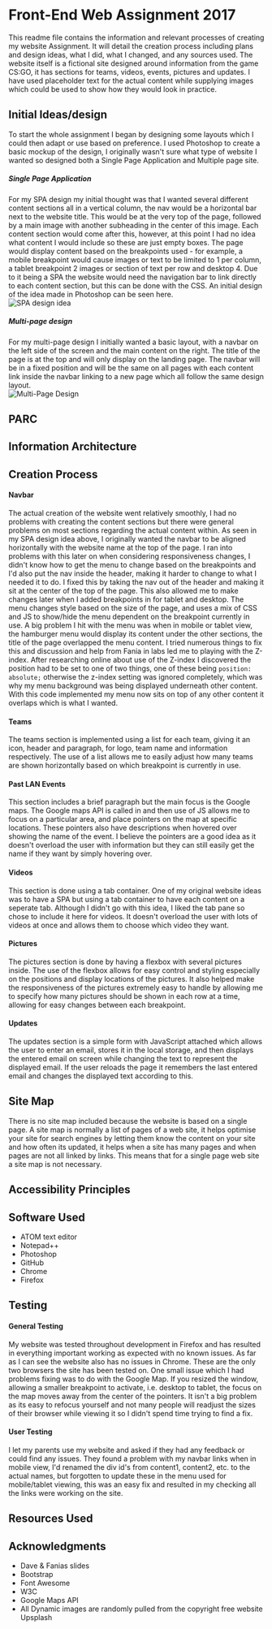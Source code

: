 # Front-End Web Assignment 2017
This readme file contains the information and relevant processes of creating my website Assignment. It will detail the creation process including plans and design ideas, what I did, what I changed, and any sources used.
The website itself is a fictional site designed around information from the game CS:GO, it has sections for teams, videos, events, pictures and updates. I have used placeholder text for the actual content while supplying images which could be used to show how they would look in practice.

## Initial Ideas/design
To start the whole assignment I began by designing some layouts which I could then adapt or use based on preference. I used Photoshop to create a basic mockup of the design, I originally wasn't sure what type of website I wanted so designed both a Single Page Application and Multiple page site.  

##### Single Page Application
For my SPA design my initial thought was that I wanted several different content sections all in a vertical column, the nav would be a horizontal bar next to the website title. This would be at the very top of the page, followed by a main image with another subheading in the center of this image. Each content section would come after this, however, at this point I had no idea what content I would include so these are just empty boxes. The page would display content based on the breakpoints used - for example, a mobile breakpoint would cause images or text to be limited to 1 per column, a tablet breakpoint 2 images or section of text per row and desktop 4. Due to it being a SPA the website would need the navigation bar to link directly to each content section, but this can be done with the CSS. An initial design of the idea made in Photoshop can be seen here.  
![SPA design idea](/docs/img/spaDesign.png)

##### Multi-page design
For my multi-page design I initially wanted a basic layout, with a navbar on the left side of the screen and the main content on the right. The title of the page is at the top and will only display on the landing page. The navbar will be in a fixed position and will be the same on all pages with each content link inside the navbar linking to a new page which all follow the same design layout.  
![Multi-Page Design](/docs/img/multiDesign.png)


## PARC

## Information Architecture

## Creation Process
#### Navbar
The actual creation of the website went relatively smoothly, I had no problems with creating the content sections but there were general problems on most sections regarding the actual content within. As seen in my SPA design idea above, I originally wanted the navbar to be aligned horizontally with the website name at the top of the page. I ran into problems with this later on when considering responsiveness changes, I didn't know how to get the menu to change based on the breakpoints and I'd also put the nav inside the header, making it harder to change to what I needed it to do. I fixed this by taking the nav out of the header and making it sit at the center of the top of the page. This also allowed me to make changes later when I added breakpoints in for tablet and desktop. The menu changes style based on the size of the page, and uses a mix of CSS and JS to show/hide the menu dependent on the breakpoint currently in use.
A big problem I hit with the menu was when in mobile or tablet view, the hamburger menu would display its content under the other sections, the title of the page overlapped the menu content. I tried numerous things to fix this and discussion and help from Fania in labs led me to playing with the Z-index. After researching online about use of the Z-index I discovered the position had to be set to one of two things, one of these being `position: absolute;` otherwise the z-index setting was ignored completely, which was why my menu background was being displayed underneath other content. With this code implemented my menu now sits on top of any other content it overlaps which is what I wanted.
#### Teams
The teams section is implemented using a list for each team, giving it an icon, header and paragraph, for logo, team name and information respectively. The use of a list allows me to easily adjust how many teams are shown horizontally based on which breakpoint is currently in use.
#### Past LAN Events
This section includes a brief paragraph but the main focus is the Google maps. The Google maps API is called in and then use of JS allows me to focus on a particular area, and place pointers on the map at specific locations. These pointers also have descriptions when hovered over showing the name of the event. I believe the pointers are a good idea as it doesn't overload the user with information but they can still easily get the name if they want by simply hovering over.
#### Videos
This section is done using a tab container. One of my original website ideas was to have a SPA but using a tab container to have each content on a seperate tab. Although I didn't go with this idea, I liked the tab pane so chose to include it here for videos. It doesn't overload the user with lots of videos at once and allows them to choose which video they want.
#### Pictures
The pictures section is done by having a flexbox with several pictures inside. The use of the flexbox allows for easy control and styling especially on the positions and display locations of the pictures. It also helped make the responsiveness of the pictures extremely easy to handle by allowing me to specify how many pictures should be shown in each row at a time, allowing for easy changes between each breakpoint.
#### Updates
The updates section is a simple form with JavaScript attached which allows the user to enter an email, stores it in the local storage, and then displays the entered email on screen while changing the text to represent the displayed email. If the user reloads the page it remembers the last entered email and changes the displayed text according to this.


## Site Map
There is no site map included because the website is based on a single page. A site map is normally a list of pages of a web site, it helps optimise your site for search engines by letting them know the content on your site and how often its updated, it helps when a site has many pages and when pages are not all linked by links. This means that for a single page web site a site map is not necessary.

## Accessibility Principles

## Software Used
* ATOM text editor
* Notepad++
* Photoshop
* GitHub
* Chrome
* Firefox

## Testing
#### General Testing
My website was tested throughout development in Firefox and has resulted in everything important working as expected with no known issues. As far as I can see the website also has no issues in Chrome. These are the only two browsers the site has been tested on.
One small issue which I had problems fixing was to do with the Google Map. If you resized the window, allowing a smaller breakpoint to activate, i.e. desktop to tablet, the focus on the map moves away from the center of the pointers. It isn't a big problem as its easy to refocus yourself and not many people will readjust the sizes of their browser while viewing it so I didn't spend time trying to find a fix.

#### User Testing
I let my parents use my website and asked if they had any feedback or could find any issues. They found a problem with my navbar links when in mobile view, I'd renamed the div id's from content1, content2, etc. to the actual names, but forgotten to update these in the menu used for mobile/tablet viewing, this was an easy fix and resulted in my checking all the links were working on the site.

## Resources Used








## Acknowledgments
* Dave & Fanias slides
* Bootstrap
* Font Awesome
* W3C
* Google Maps API
* All Dynamic images are randomly pulled from the copyright free website Upsplash
